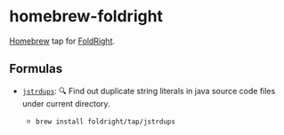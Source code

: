 # homebrew-foldright

[Homebrew](https://brew.sh/) tap for [FoldRight](https://github.com/foldright).

## Formulas

- [`jstrdups`](https://github.com/foldright/jstrdups): 🔍 Find out duplicate string literals in java source code files under current directory.
  - ```shell
    brew install foldright/tap/jstrdups
    ```
